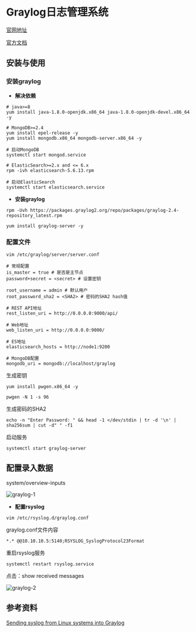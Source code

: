 # Graylog日志管理系统
[官网地址](https://www.graylog.org/)

[官方文档](http://docs.graylog.org/)

## 安装与使用
### 安装graylog
* **解决依赖**

```
# java>=8
yum install java-1.8.0-openjdk.x86_64 java-1.8.0-openjdk-devel.x86_64 -y

# MongoDB>=2.4
yum install epel-release -y
yum install mongodb.x86_64 mongodb-server.x86_64 -y

# 启动MongoDB
systemctl start mongod.service

# ElasticSearch>=2.x and <= 6.x
rpm -ivh elasticsearch-5.6.13.rpm

# 启动ElasticSearch
systemctl start elasticsearch.service 
```

* **安装graylog**

```
rpm -Uvh https://packages.graylog2.org/repo/packages/graylog-2.4-repository_latest.rpm

yum install graylog-server -y
```

### 配置文件
```
vim /etc/graylog/server/server.conf
```

```
# 常规配置
is_master = true # 是否是主节点
password+secret = <secret> # 设置密钥

root_username = admin # 默认用户
root_password_sha2 = <SHA2> # 密码的SHA2 hash值

# REST API地址
rest_listen_uri = http://0.0.0.0:9000/api/

# Web地址
web_listen_uri = http://0.0.0.0:9000/

# ES地址
elasticsearch_hosts = http://node1:9200

# MongoDB配置
mongodb_uri = mongodb://localhost/graylog
```

生成密钥

```
yum install pwgen.x86_64 -y

pwgen -N 1 -s 96
```

生成密码的SHA2

```
echo -n "Enter Password: " && head -1 </dev/stdin | tr -d '\n' | sha256sum | cut -d" " -f1
```

启动服务

```
systemctl start graylog-server
```

## 配置录入数据
system/overview-inputs

![graylog-1](https://github.com/bloodzer0/ossa/raw/master/infrastructure-security/host-security/img/graylog-1.png)

* **配置rsyslog**

```
vim /etc/rsyslog.d/graylog.conf
```

graylog.conf文件内容

```
*.* @@10.10.10.5:5140;RSYSLOG_SyslogProtocol23Format
```

重启rsyslog服务

```
systemctl restart rsyslog.service
```

点击：show received messages

![graylog-2](https://github.com/bloodzer0/ossa/raw/master/infrastructure-security/host-security/img/graylog-2.png)

## 参考资料
[Sending syslog from Linux systems into Graylog](https://marketplace.graylog.org/addons/a47beb3b-0bd9-4792-a56a-33b27b567856)

